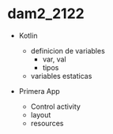# dam2_2122

- Kotlin
   - definicion de variables
        - var, val
        - tipos
   - variables estaticas
  
- Primera App
  - Control activity
  - layout
  - resources
    
